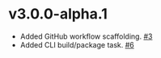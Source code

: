 v3.0.0-alpha.1
==============

* Added GitHub workflow scaffolding. [#3](https://github.com/kalabox/lando/issues/3)
* Added CLI build/package task. [#6](https://github.com/kalabox/lando/issues/6)
